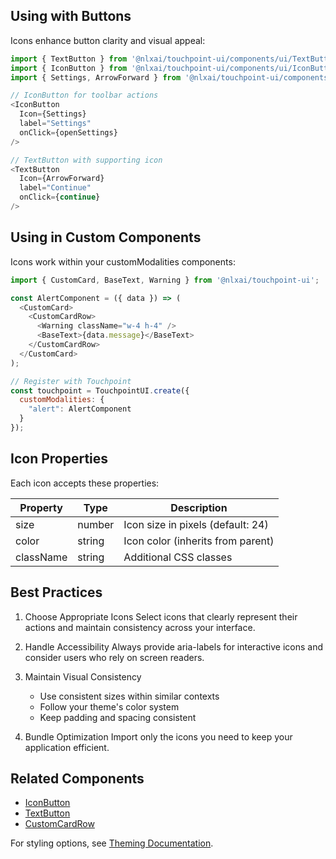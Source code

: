 

## Using with Buttons

Icons enhance button clarity and visual appeal:

```javascript
import { TextButton } from '@nlxai/touchpoint-ui/components/ui/TextButton';
import { IconButton } from '@nlxai/touchpoint-ui/components/ui/IconButton';
import { Settings, ArrowForward } from '@nlxai/touchpoint-ui/components/ui/Icons';

// IconButton for toolbar actions
<IconButton
  Icon={Settings}
  label="Settings"
  onClick={openSettings}
/>

// TextButton with supporting icon
<TextButton
  Icon={ArrowForward}
  label="Continue"
  onClick={continue}
/>
```

## Using in Custom Components

Icons work within your customModalities components:

```javascript
import { CustomCard, BaseText, Warning } from '@nlxai/touchpoint-ui';

const AlertComponent = ({ data }) => (
  <CustomCard>
    <CustomCardRow>
      <Warning className="w-4 h-4" />
      <BaseText>{data.message}</BaseText>
    </CustomCardRow>
  </CustomCard>
);

// Register with Touchpoint
const touchpoint = TouchpointUI.create({
  customModalities: {
    "alert": AlertComponent
  }
});
```

## Icon Properties

Each icon accepts these properties:

| Property | Type | Description |
|----------|------|-------------|
| size | number | Icon size in pixels (default: 24) |
| color | string | Icon color (inherits from parent) |
| className | string | Additional CSS classes |

## Best Practices

1. Choose Appropriate Icons
   Select icons that clearly represent their actions and maintain consistency across your interface.

2. Handle Accessibility
   Always provide aria-labels for interactive icons and consider users who rely on screen readers.

3. Maintain Visual Consistency
   - Use consistent sizes within similar contexts
   - Follow your theme's color system
   - Keep padding and spacing consistent

4. Bundle Optimization
   Import only the icons you need to keep your application efficient.

## Related Components
- [IconButton](/touchpoint-Buttons#iconbutton)
- [TextButton](/touchpoint-Buttons#textbutton)
- [CustomCardRow](/touchpoint-CustomCards#customcardrow)

For styling options, see [Theming Documentation](/touchpoint-ui-themeing).
